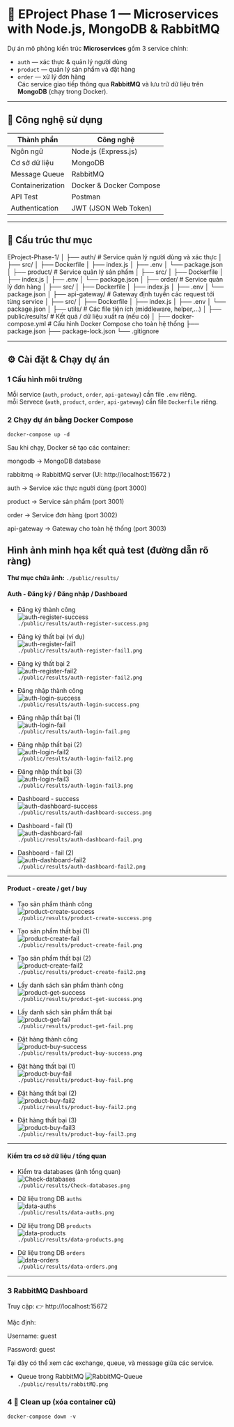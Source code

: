 # 🧩 EProject Phase 1 — Microservices with Node.js, MongoDB & RabbitMQ

Dự án mô phỏng kiến trúc **Microservices** gồm 3 service chính:  
- `auth` — xác thực & quản lý người dùng  
- `product` — quản lý sản phẩm và đặt hàng  
- `order` — xử lý đơn hàng  
Các service giao tiếp thông qua **RabbitMQ** và lưu trữ dữ liệu trên **MongoDB** (chạy trong Docker).

---

## 🚀 Công nghệ sử dụng

| Thành phần | Công nghệ |
|-------------|------------|
| Ngôn ngữ | Node.js (Express.js) |
| Cơ sở dữ liệu | MongoDB |
| Message Queue | RabbitMQ |
| Containerization | Docker & Docker Compose |
| API Test | Postman |
| Authentication | JWT (JSON Web Token) |

---

## 🧱 Cấu trúc thư mục

EProject-Phase-1/
│
├── auth/ # Service quản lý người dùng và xác thực
│ ├── src/
│ ├── Dockerfile
│ ├── index.js
│ ├── .env
│ └── package.json
│
├── product/ # Service quản lý sản phẩm
│ ├── src/
│ ├── Dockerfile
│ ├── index.js
│ ├── .env
│ └── package.json
│
├── order/ # Service quản lý đơn hàng
│ ├── src/
│ ├── Dockerfile
│ ├── index.js
│ ├── .env
│ └── package.json
│
├── api-gateway/ # Gateway định tuyến các request tới từng service
│ ├── src/
│ ├── Dockerfile
│ ├── index.js
│ ├── .env
│ └── package.json
│
├── utils/ # Các file tiện ích (middleware, helper,…)
│
├── public/results/ # Kết quả / dữ liệu xuất ra (nếu có)
│
├── docker-compose.yml # Cấu hình Docker Compose cho toàn hệ thống
├── package.json
├── package-lock.json
└── .gitignore


---

## ⚙️ Cài đặt & Chạy dự án

### 1️ Cấu hình môi trường

Mỗi service (`auth`, `product`, `order`, `api-gateway`) cần file `.env` riêng.  
mỗi Servece (`auth`, `product`, `order`, `api-gateway`) cần file `Dockerfile` riêng.

### 2️ Chạy dự án bằng Docker Compose

`docker-compose up -d`

Sau khi chạy, Docker sẽ tạo các container:

mongodb → MongoDB database

rabbitmq → RabbitMQ server (UI: http://localhost:15672
)

auth → Service xác thực người dùng (port 3000)

product → Service sản phẩm (port 3001)

order → Service đơn hàng (port 3002)

api-gateway → Gateway cho toàn hệ thống (port 3003)
## Hình ảnh minh họa kết quả test (đường dẫn rõ ràng)

**Thư mục chứa ảnh:** `./public/results/`

#### Auth - Đăng ký / Đăng nhập / Dashboard
- Đăng ký thành công  
  ![auth-register-success](./public/results/auth-register-success.png)  
  `./public/results/auth-register-success.png`

- Đăng ký thất bại (ví dụ)  
  ![auth-register-fail1](./public/results/auth-register-fail1.png)  
  `./public/results/auth-register-fail1.png`

- Đăng ký thất bại 2  
  ![auth-register-fail2](./public/results/auth-register-fail2.png)  
  `./public/results/auth-register-fail2.png`

- Đăng nhập thành công  
  ![auth-login-success](./public/results/auth-login-success.png)  
  `./public/results/auth-login-success.png`

- Đăng nhập thất bại (1)  
  ![auth-login-fail](./public/results/auth-login-fail.png)  
  `./public/results/auth-login-fail.png`

- Đăng nhập thất bại (2)  
  ![auth-login-fail2](./public/results/auth-login-fail2.png)  
  `./public/results/auth-login-fail2.png`

- Đăng nhập thất bại (3)  
  ![auth-login-fail3](./public/results/auth-login-fail3.png)  
  `./public/results/auth-login-fail3.png`

- Dashboard - success  
  ![auth-dashboard-success](./public/results/auth-dashboard-success.png)  
  `./public/results/auth-dashboard-success.png`

- Dashboard - fail (1)  
  ![auth-dashboard-fail](./public/results/auth-dashboard-fail.png)  
  `./public/results/auth-dashboard-fail.png`

- Dashboard - fail (2)  
  ![auth-dashboard-fail2](./public/results/auth-dashboard-fail2.png)  
  `./public/results/auth-dashboard-fail2.png`

---

#### Product - create / get / buy
- Tạo sản phẩm thành công  
  ![product-create-success](./public/results/product-create-success.png)  
  `./public/results/product-create-success.png`

- Tạo sản phẩm thất bại (1)  
  ![product-create-fail](./public/results/product-create-fail.png)  
  `./public/results/product-create-fail.png`

- Tạo sản phẩm thất bại (2)  
  ![product-create-fail2](./public/results/product-create-fail2.png)  
  `./public/results/product-create-fail2.png`

- Lấy danh sách sản phẩm thành công  
  ![product-get-success](./public/results/product-get-success.png)  
  `./public/results/product-get-success.png`

- Lấy danh sách sản phẩm thất bại  
  ![product-get-fail](./public/results/product-get-fail.png)  
  `./public/results/product-get-fail.png`

- Đặt hàng thành công  
  ![product-buy-success](./public/results/product-buy-success.png)  
  `./public/results/product-buy-success.png`

- Đặt hàng thất bại (1)  
  ![product-buy-fail](./public/results/product-buy-fail.png)  
  `./public/results/product-buy-fail.png`

- Đặt hàng thất bại (2)  
  ![product-buy-fail2](./public/results/product-buy-fail2.png)  
  `./public/results/product-buy-fail2.png`

- Đặt hàng thất bại (3)  
  ![product-buy-fail3](./public/results/product-buy-fail3.png)  
  `./public/results/product-buy-fail3.png`

---

#### Kiểm tra cơ sở dữ liệu / tổng quan
- Kiểm tra databases (ảnh tổng quan)  
  ![Check-databases](./public/results/Check-databases.png)  
  `./public/results/Check-databases.png`

- Dữ liệu trong DB `auths`  
  ![data-auths](./public/results/data-auths.png)  
  `./public/results/data-auths.png`

- Dữ liệu trong DB `products`  
  ![data-products](./public/results/data-products.png)  
  `./public/results/data-products.png`

- Dữ liệu trong DB `orders`  
  ![data-orders](./public/results/data-orders.png)  
  `./public/results/data-orders.png`

---

### 3 RabbitMQ Dashboard

Truy cập:
👉 http://localhost:15672

Mặc định:

Username: guest

Password: guest

Tại đây có thể xem các exchange, queue, và message giữa các service.
- Queue trong RabbitMQ 
  ![RabbitMQ-Queue](./public/results/rabbitMQ.png)  
  `./public/results/rabbitMQ.png`

### 4 🧹 Clean up (xóa container cũ)
`docker-compose down -v`
